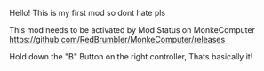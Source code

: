 Hello! This is my first mod so dont hate pls

This mod needs to be activated by Mod Status on MonkeComputer https://github.com/RedBrumbler/MonkeComputer/releases

Hold down the "B" Button on the right controller, Thats basically it!
